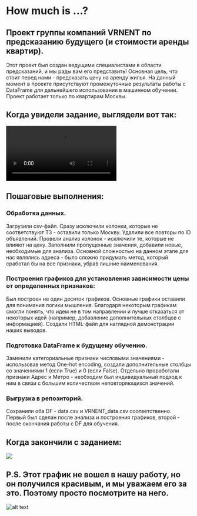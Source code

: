 # How much is ...?
## Проект группы компаний VRNENT по предсказанию будущего (и стоимости аренды квартир).

Этот проект был создан ведущими специалистами в области предсказаний, и мы рады вам его представить!
Основная цель, что стоит перед нами - предсказать цену на аренду жилья.
На данный момент в проекте присутствуют промежуточные результаты работы с DataFrame для дальнейшего использования в машинном обучении.
Проект работает только по квартирам Москвы.

## Когда увидели задание, выглядели вот так:
![](https://github.com/cdxxi/Project_pfase0/blob/main/sweaty-speedruner.gif.mp4)

## Пошаговые выполнения:
### Обработка данных.
Загрузили csv-файл. Сразу исключили колонки, которые не соответствуют ТЗ - оставили только Москву. Удалили все повторы по ID объявлений. Провели анализ колонок - исключили те, которые не влияют на цену. Заполнили пропущенные значения, добавили новые, необходимые для анализа. Основной сложностью на данном этапе для нас являлись адреса - было сложно придумать метод, который сработал бы на все признаки, убрав лишние наименования. 

### Построения графиков для установления зависимости цены от определенных признаков:
Был построен не один десяток графиков. Основные графики оставили для понимания логики мышления. Благодаря некоторым графикам смогли понять, что идем не в том направлении и лучше отказаться от некоторых идей (например, добавление дополнительных столбцов с информацией).
Создали HTML-файл для наглядной демонстрации наших выводов.

### Подготовка DataFrame к будущему обучению.
Заменили категориальные признаки числовыми значениями - использовав метод One-hot encoding, создали дополнительные столбцы со значениями 1 (если True) и 0 (если False). Отдельно проработали признаки Адрес и Метро - необходим был индивидуальный подход к ним в связи с большим количеством неповторяющихся значений. 

### Выгрузка в репозиторий.
Сохранили оба DF - data.csv и VRNENT_data.csv соответственно. Первый был сделан после анализа и построения графиков, второй - после окончания работы с DF для обучения.

## Когда закончили с заданием:
![](/home/cdxxi/Загрузки/shadow-fiend-dota2.gif)

## P.S. Этот график не вошел в нашу работу, но он получился красивым, и мы уважаем его за это. Поэтому просто посмотрите на него.
![alt text](/home/cdxxi/Загрузки/photo_2024-12-19_20-31-01.jpg)


